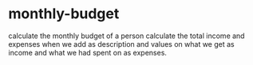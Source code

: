 # monthly-budget
calculate the monthly budget of a person
calculate the total income and expenses when we add as description and values on what we get as income and what we had spent on as expenses.
